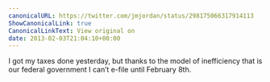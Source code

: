 ```yaml
---
canonicalURL: https://twitter.com/jmjordan/status/298175066317914113
ShowCanonicalLink: true
CanonicalLinkText: View original on
date: 2013-02-03T21:04:10+00:00
---
```

I got my taxes done yesterday, but thanks to the model of inefficiency that is our federal government I can’t e-file until February 8th.